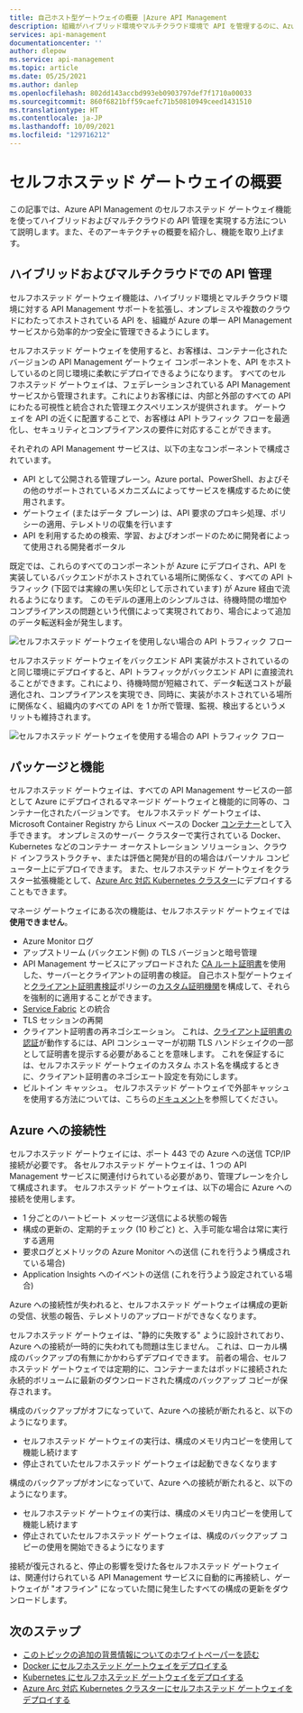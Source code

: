 ```yaml
---
title: 自己ホスト型ゲートウェイの概要 |Azure API Management
description: 組織がハイブリッド環境やマルチクラウド環境で API を管理するのに、Azure API Management のセルフホステッド ゲートウェイ機能がどのように役立つかを説明します。
services: api-management
documentationcenter: ''
author: dlepow
ms.service: api-management
ms.topic: article
ms.date: 05/25/2021
ms.author: danlep
ms.openlocfilehash: 802dd143accbd993eb0903797def7f1710a00033
ms.sourcegitcommit: 860f6821bff59caefc71b50810949ceed1431510
ms.translationtype: HT
ms.contentlocale: ja-JP
ms.lasthandoff: 10/09/2021
ms.locfileid: "129716212"
---
```

# <a name="self-hosted-gateway-overview"></a>セルフホステッド ゲートウェイの概要

この記事では、Azure API Management のセルフホステッド ゲートウェイ機能を使ってハイブリッドおよびマルチクラウドの API 管理を実現する方法について説明します。また、そのアーキテクチャの概要を紹介し、機能を取り上げます。

## <a name="hybrid-and-multi-cloud-api-management"></a>ハイブリッドおよびマルチクラウドでの API 管理

セルフホステッド ゲートウェイ機能は、ハイブリッド環境とマルチクラウド環境に対する API Management サポートを拡張し、オンプレミスや複数のクラウドにわたってホストされている API を、組織が Azure の単一 API Management サービスから効率的かつ安全に管理できるようにします。

セルフホステッド ゲートウェイを使用すると、お客様は、コンテナー化されたバージョンの API Management ゲートウェイ コンポーネントを、API をホストしているのと同じ環境に柔軟にデプロイできるようになります。 すべてのセルフホステッド ゲートウェイは、フェデレーションされている API Management サービスから管理されます。これによりお客様には、内部と外部のすべての API にわたる可視性と統合された管理エクスペリエンスが提供されます。 ゲートウェイを API の近くに配置することで、お客様は API トラフィック フローを最適化し、セキュリティとコンプライアンスの要件に対応することができます。

それぞれの API Management サービスは、以下の主なコンポーネントで構成されています。

-   API として公開される管理プレーン。Azure portal、PowerShell、およびその他のサポートされているメカニズムによってサービスを構成するために使用されます。
-   ゲートウェイ (またはデータ プレーン) は、API 要求のプロキシ処理、ポリシーの適用、テレメトリの収集を行います
-   API を利用するための検索、学習、およびオンボードのために開発者によって使用される開発者ポータル

既定では、これらのすべてのコンポーネントが Azure にデプロイされ、API を実装しているバックエンドがホストされている場所に関係なく、すべての API トラフィック (下図では実線の黒い矢印として示されています) が Azure 経由で流れるようになります。 このモデルの運用上のシンプルさは、待機時間の増加やコンプライアンスの問題という代償によって実現されており、場合によって追加のデータ転送料金が発生します。

![セルフホステッド ゲートウェイを使用しない場合の API トラフィック フロー](media/self-hosted-gateway-overview/without-gateways.png)

セルフホステッド ゲートウェイをバックエンド API 実装がホストされているのと同じ環境にデプロイすると、API トラフィックがバックエンド API に直接流れることができます。これにより、待機時間が短縮されて、データ転送コストが最適化され、コンプライアンスを実現でき、同時に、実装がホストされている場所に関係なく、組織内のすべての API を 1 か所で管理、監視、検出するというメリットも維持されます。

![セルフホステッド ゲートウェイを使用する場合の API トラフィック フロー](media/self-hosted-gateway-overview/with-gateways.png)

## <a name="packaging-and-features"></a>パッケージと機能

セルフホステッド ゲートウェイは、すべての API Management サービスの一部として Azure にデプロイされるマネージド ゲートウェイと機能的に同等の、コンテナー化されたバージョンです。 セルフホステッド ゲートウェイは、Microsoft Container Registry から Linux ベースの Docker [コンテナー](https://aka.ms/apim/sputnik/dhub)として入手できます。 オンプレミスのサーバー クラスターで実行されている Docker、Kubernetes などのコンテナー オーケストレーション ソリューション、クラウド インフラストラクチャ、または評価と開発が目的の場合はパーソナル コンピューター上にデプロイできます。 また、セルフホステッド ゲートウェイをクラスター拡張機能として、[Azure Arc 対応 Kubernetes クラスター](./how-to-deploy-self-hosted-gateway-azure-arc.md)にデプロイすることもできます。

マネージ ゲートウェイにある次の機能は、セルフホステッド ゲートウェイでは **使用できません**。

- Azure Monitor ログ
- アップストリーム (バックエンド側) の TLS バージョンと暗号管理
- API Management サービスにアップロードされた [CA ルート証明書](api-management-howto-ca-certificates.md)を使用した、サーバーとクライアントの証明書の検証。 自己ホスト型ゲートウェイと[クライアント証明書検証](api-management-access-restriction-policies.md#validate-client-certificate)ポリシーの[カスタム証明機関](api-management-howto-ca-certificates.md#create-custom-ca-for-self-hosted-gateway)を構成して、それらを強制的に適用することができます。
- [Service Fabric](../service-fabric/service-fabric-api-management-overview.md) との統合
- TLS セッションの再開
- クライアント証明書の再ネゴシエーション。 これは、[クライアント証明書の認証](api-management-howto-mutual-certificates-for-clients.md)が動作するには、API コンシューマーが初期 TLS ハンドシェイクの一部として証明書を提示する必要があることを意味します。 これを保証するには、セルフホステッド ゲートウェイのカスタム ホスト名を構成するときに、クライアント証明書のネゴシエート設定を有効にします。
- ビルトイン キャッシュ。 セルフホステッド ゲートウェイで外部キャッシュを使用する方法については、こちらの[ドキュメント](api-management-howto-cache-external.md)を参照してください。

## <a name="connectivity-to-azure"></a>Azure への接続性

セルフホステッド ゲートウェイには、ポート 443 での Azure への送信 TCP/IP 接続が必要です。 各セルフホステッド ゲートウェイは、1 つの API Management サービスに関連付けられている必要があり、管理プレーンを介して構成されます。 セルフホステッド ゲートウェイは、以下の場合に Azure への接続を使用します。

-   1 分ごとのハートビート メッセージ送信による状態の報告
-   構成の更新の、定期的チェック (10 秒ごと) と、入手可能な場合は常に実行する適用
-   要求ログとメトリックの Azure Monitor への送信 (これを行うよう構成されている場合)
-   Application Insights へのイベントの送信 (これを行うよう設定されている場合)

Azure への接続性が失われると、セルフホステッド ゲートウェイは構成の更新の受信、状態の報告、テレメトリのアップロードができなくなります。

セルフホステッド ゲートウェイは、"静的に失敗する" ように設計されており、Azure への接続が一時的に失われても問題は生じません。 これは、ローカル構成のバックアップの有無にかかわらずデプロイできます。 前者の場合、セルフホステッド ゲートウェイでは定期的に、コンテナーまたはポッドに接続された永続的ボリュームに最新のダウンロードされた構成のバックアップ コピーが保存されます。

構成のバックアップがオフになっていて、Azure への接続が断たれると、以下のようになります。

-   セルフホステッド ゲートウェイの実行は、構成のメモリ内コピーを使用して機能し続けます
-   停止されていたセルフホステッド ゲートウェイは起動できなくなります

構成のバックアップがオンになっていて、Azure への接続が断たれると、以下のようになります。

-   セルフホステッド ゲートウェイの実行は、構成のメモリ内コピーを使用して機能し続けます
-   停止されていたセルフホステッド ゲートウェイは、構成のバックアップ コピーの使用を開始できるようになります

接続が復元されると、停止の影響を受けた各セルフホステッド ゲートウェイは、関連付けられている API Management サービスに自動的に再接続し、ゲートウェイが "オフライン" になっていた間に発生したすべての構成の更新をダウンロードします。

## <a name="next-steps"></a>次のステップ

-   [このトピックの追加の背景情報についてのホワイトペーパーを読む](https://aka.ms/hybrid-and-multi-cloud-api-management)
-   [Docker にセルフホステッド ゲートウェイをデプロイする](how-to-deploy-self-hosted-gateway-docker.md)
-   [Kubernetes にセルフホステッド ゲートウェイをデプロイする](how-to-deploy-self-hosted-gateway-kubernetes.md)
-   [Azure Arc 対応 Kubernetes クラスターにセルフホステッド ゲートウェイをデプロイする](how-to-deploy-self-hosted-gateway-azure-arc.md)
